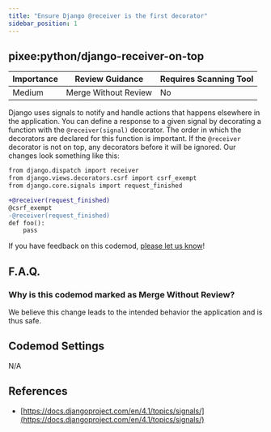 ```yaml
---
title: "Ensure Django @receiver is the first decorator"
sidebar_position: 1
---
```


## pixee:python/django-receiver-on-top

| Importance | Review Guidance      | Requires Scanning Tool |
| ---------- | -------------------- | ---------------------- |
| Medium     | Merge Without Review | No                     |

Django uses signals to notify and handle actions that happens elsewhere in the application. You can define a response to a given signal by decorating a function with the `@receiver(signal)` decorator. The order in which the decorators are declared for this function is important. If the `@receiver` decorator is not on top, any decorators before it will be ignored.
Our changes look something like this:

```diff
from django.dispatch import receiver
from django.views.decorators.csrf import csrf_exempt
from django.core.signals import request_finished

+@receiver(request_finished)
@csrf_exempt
-@receiver(request_finished)
def foo():
    pass
```

If you have feedback on this codemod, [please let us know](mailto:feedback@pixee.ai)!

## F.A.Q.

### Why is this codemod marked as Merge Without Review?

We believe this change leads to the intended behavior the application and is thus safe.

## Codemod Settings

N/A

## References

- [https://docs.djangoproject.com/en/4.1/topics/signals/](https://docs.djangoproject.com/en/4.1/topics/signals/)
